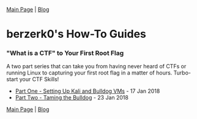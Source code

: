 [Main Page](../index.md) | [Blog](https://github.com/berzerk0/GitPage/wiki/Post-Listing) <br>

# berzerk0's How-To Guides

### "What is a CTF" to Your First Root Flag

A two part series that can take you from having never heard of CTFs or running Linux to capturing your first root flag in a matter of hours. Turbo-start your CTF Skills!

* [Part One - Setting Up Kali and Bulldog VMs](FirstCTF_1of2_InfoAndSetup.md) - 17 Jan 2018
* [Part Two - Taming the Bulldog](FirstCTF_2of2_TamingTheBulldog.md) - 23 Jan 2018







[Main Page](../index.md) | [Blog](https://github.com/berzerk0/GitPage/wiki/Post-Listing) <br>
